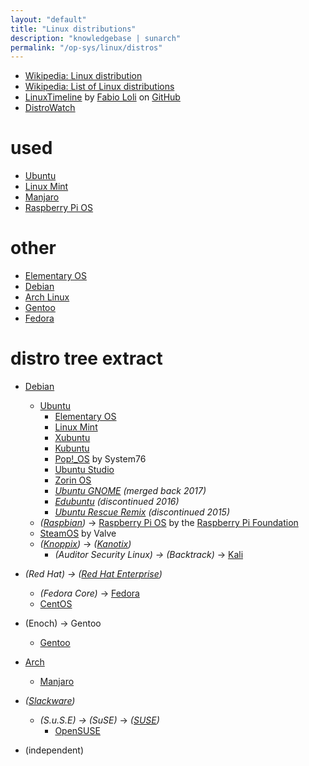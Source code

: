 ```yaml
---
layout: "default"
title: "Linux distributions"
description: "knowledgebase | sunarch"
permalink: "/op-sys/linux/distros"
---
```

<!--
This Source Code Form is subject to the terms of the Mozilla Public
License, v. 2.0. If a copy of the MPL was not distributed with this
file, You can obtain one at http://mozilla.org/MPL/2.0/.
-->

- [Wikipedia: Linux distribution](https://en.wikipedia.org/wiki/Linux_distribution)
- [Wikipedia: List of Linux distributions](https://en.wikipedia.org/wiki/List_of_Linux_distributions)
- [LinuxTimeline](https://github.com/FabioLolix/linuxtimeline) by [Fabio Loli](https://github.com/FabioLolix) on [GitHub](https://github.com)
- [DistroWatch](https://distrowatch.com/)

# used

- [Ubuntu](ubuntu.md)
- [Linux Mint](mint.md)
- [Manjaro](manjaro.md)
- [Raspberry Pi OS](raspbian.md)

# other

- [Elementary OS](elementary.md)
- [Debian](debian.md)
- [Arch Linux](arch.md)
- [Gentoo](gentoo.md)
- [Fedora](fedora.md)

# distro tree extract

- [Debian](https://www.debian.org)
    - [Ubuntu](https://ubuntu.com)
        - [Elementary OS](https://elementary.io)
        - [Linux Mint](https://www.linuxmint.com)
        - [Xubuntu](https://xubuntu.org)
        - [Kubuntu](https://kubuntu.org)
        - [Pop!_OS](https://pop.system76.com) by System76
        - [Ubuntu Studio](https://ubuntustudio.org)
        - [Zorin OS](https://zorinos.com/)
        - *[Ubuntu GNOME](http://www.ubuntugnome.org) (merged back 2017)*
        - *[Edubuntu](http://edubuntu.org/) (discontinued 2016)*
        - *[Ubuntu Rescue Remix](http://ubuntu-rescue-remix.org) (discontinued 2015)*
    - *([Raspbian](http://raspbian.org))* -> [Raspberry Pi OS](https://www.raspberrypi.org/downloads/raspberry-pi-os/) by the [Raspberry Pi Foundation](https://www.raspberrypi.org)
    - [SteamOS](https://store.steampowered.com/steamos/) by Valve
    - *([Knoppix](http://knoppix.net))* -> *([Kanotix](http://www.kanotix.com))*
        - *(Auditor Security Linux) -> (Backtrack)* -> [Kali](https://www.kali.org)

- *(Red Hat) -> ([Red Hat Enterprise](https://www.redhat.com/en))*
    - *(Fedora Core)* -> [Fedora](https://getfedora.org)
    - [CentOS](https://www.centos.org)

- (Enoch) -> Gentoo
    - [Gentoo](http://www.gentoo.org)

- [Arch](https://www.archlinux.org/)
    - [Manjaro](https://manjaro.org)

- *([Slackware](http://www.slackware.com))*
    - *(S.u.S.E) -> (SuSE)* -> *([SUSE](https://www.suse.com))*
        - [OpenSUSE](https://www.opensuse.org)

- (independent)
